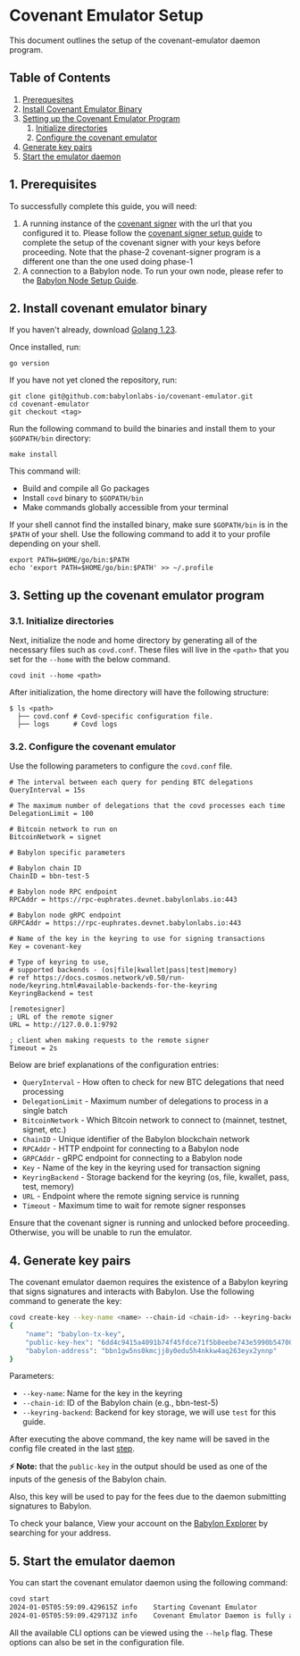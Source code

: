 # Covenant Emulator Setup

This document outlines the setup of the covenant-emulator
daemon program.

## Table of Contents

1. [Prerequesites](#1-prerequisites)
2. [Install Covenant Emulator Binary](#2-install-covenant-emulator-binary)
3. [Setting up the Covenant Emulator Program](#3-setting-up-the-covenant-emulator-program)
	1. [Initialize directories](#31-initialize-directories)
	2. [Configure the covenant emulator](#32-configure-the-covenant-emulator)
4. [Generate key pairs](#4-generate-key-pairs)
5. [Start the emulator daemon](#5-start-the-emulator-daemon)

## 1. Prerequisites

To successfully complete this guide, you will need:

1. A running instance of the [covenant signer](../covenant-signer)
  with the url that you configured it to. Please follow the
  [covenant signer setup guide](./covenant-signer-setup.md) to
  complete the setup of the covenant signer with your keys before proceeding.
  Note that the phase-2 covenant-signer program is a different one than the one
  used doing phase-1
2. A connection to a Babylon node. To run your own node, please refer to the
  [Babylon Node Setup Guide](https://github.com/babylonlabs-io/networks/blob/main/bbn-test-5/bbn-test-5/babylon-node/README.md).

## 2. Install covenant emulator binary

If you haven't already, download [Golang 1.23](https://go.dev/dl).

Once installed, run:

```shell
go version
```

If you have not yet cloned the repository, run:

```shell
git clone git@github.com:babylonlabs-io/covenant-emulator.git
cd covenant-emulator
git checkout <tag>
```

Run the following command to build the binaries and
install them to your `$GOPATH/bin` directory:

```shell
make install
```

This command will:
- Build and compile all Go packages
- Install `covd` binary to `$GOPATH/bin`
- Make commands globally accessible from your terminal

If your shell cannot find the installed binary, make sure `$GOPATH/bin` is in
the `$PATH` of your shell. Use the following command to add it to your profile
depending on your shell.

```shell
export PATH=$HOME/go/bin:$PATH
echo 'export PATH=$HOME/go/bin:$PATH' >> ~/.profile
```

## 3. Setting up the covenant emulator program

### 3.1. Initialize directories

Next, initialize the node and home directory by generating all of the
necessary files such as `covd.conf`. These files will live in the `<path>`
that you set for the `--home` with the below command.

```shell
covd init --home <path>
```

After initialization, the home directory will have the following structure:

```shell
$ ls <path>
  ├── covd.conf # Covd-specific configuration file.
  ├── logs      # Covd logs
```

### 3.2. Configure the covenant emulator

Use the following parameters to configure the `covd.conf` file.

```
# The interval between each query for pending BTC delegations
QueryInterval = 15s

# The maximum number of delegations that the covd processes each time
DelegationLimit = 100

# Bitcoin network to run on
BitcoinNetwork = signet

# Babylon specific parameters

# Babylon chain ID
ChainID = bbn-test-5

# Babylon node RPC endpoint
RPCAddr = https://rpc-euphrates.devnet.babylonlabs.io:443

# Babylon node gRPC endpoint
GRPCAddr = https://rpc-euphrates.devnet.babylonlabs.io:443

# Name of the key in the keyring to use for signing transactions
Key = covenant-key

# Type of keyring to use,
# supported backends - (os|file|kwallet|pass|test|memory)
# ref https://docs.cosmos.network/v0.50/run-node/keyring.html#available-backends-for-the-keyring
KeyringBackend = test

[remotesigner]
; URL of the remote signer
URL = http://127.0.0.1:9792

; client when making requests to the remote signer
Timeout = 2s
```

Below are brief explanations of the configuration entries:

- `QueryInterval` - How often to check for new BTC delegations that need processing
- `DelegationLimit` - Maximum number of delegations to process in a single batch
- `BitcoinNetwork` - Which Bitcoin network to connect to (mainnet, testnet, signet, etc.)
- `ChainID` - Unique identifier of the Babylon blockchain network
- `RPCAddr` - HTTP endpoint for connecting to a Babylon node
- `GRPCAddr` - gRPC endpoint for connecting to a Babylon node
- `Key` - Name of the key in the keyring used for transaction signing
- `KeyringBackend` - Storage backend for the keyring (os, file, kwallet, pass, test, memory)
- `URL` - Endpoint where the remote signing service is running
- `Timeout` - Maximum time to wait for remote signer responses

Ensure that the covenant signer is running and unlocked before proceeding.
Otherwise, you will be unable to run the emulator.

## 4. Generate key pairs

The covenant emulator daemon requires the existence of a Babylon keyring that
signs signatures and interacts with Babylon. Use the following command to generate
the key:

```bash
covd create-key --key-name <name> --chain-id <chain-id> --keyring-backend <backend>
{
    "name": "babylon-tx-key",
    "public-key-hex": "6dd4c9415a4091b74f45fdce71f5b8eebe743e5990b547009ff1dce8393d5df2",
    "babylon-address": "bbn1gw5ns0kmcjj8y0edu5h4nkkw4aq263eyx2ynnp"
}
```

Parameters:
- `--key-name`: Name for the key in the keyring
- `--chain-id`: ID of the Babylon chain (e.g., bbn-test-5)
- `--keyring-backend`: Backend for key storage, we will use `test`
  for this guide.

After executing the above command, the key name will be saved in the config file
created in the last [step](#42-configure-the-covenant-emulator).

**⚡ Note:** that the `public-key` in the output should be used as one of the
inputs of the genesis of the Babylon chain.

Also, this key will be used to pay for the fees due to the daemon submitting
signatures to Babylon.

To check your balance, View your account on the
[Babylon Explorer](https://babylon-testnet.l2scan.co) by searching for your
address.


## 5. Start the emulator daemon

You can start the covenant emulator daemon using the following command:

```bash
covd start
2024-01-05T05:59:09.429615Z	info	Starting Covenant Emulator
2024-01-05T05:59:09.429713Z	info	Covenant Emulator Daemon is fully active!
```

All the available CLI options can be viewed using the `--help` flag. These
options can also be set in the configuration file.